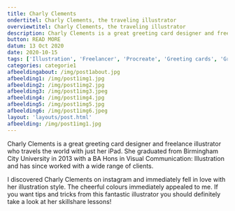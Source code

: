 ```yaml
---
title: Charly Clements
ondertitel: Charly Clements, the traveling illustrator
overviewtitel: Charly Clements, the traveling illustrator
description: Charly Clements is a great greeting card designer and freelance illustrator who travels the world with just her iPad. I discovered Charly Clements on instagram and immediately fell in love with her illustration style.
button: READ MORE
datum: 13 Oct 2020
date: 2020-10-15
tags: ['Illustration', 'Freelancer', 'Procreate', 'Greeting cards', 'Graphic design']
categories: categorie1
afbeeldingabout: /img/post1about.jpg
afbeelding1: /img/post1img1.jpg
afbeelding2: /img/post1img2.jpg
afbeelding3: /img/post1img3.jpeg
afbeelding4: /img/post1img4.jpg
afbeelding5: /img/post1img5.jpg
afbeelding6: /img/post1img6.jpeg
layout: 'layouts/post.html'
afbeelding: /img/post1img1.jpg
---
```


Charly Clements is a great greeting card designer and freelance illustrator who travels the world with just her iPad. She graduated from Birmingham City University in 2013 with a BA Hons in Visual Communication: Illustration and has since worked with a wide range of clients.

I discovered Charly Clements on instagram and immediately fell in love with her illustration style. The cheerful colours immediately appealed to me. If you want tips and tricks from this fantastic illustrator you should definitely take a look at her skillshare lessons!
